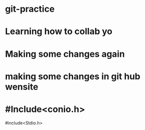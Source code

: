 # git-practice

# Learning how to collab yo

# Making some changes again

# making some changes in git hub wensite

# #Include<conio.h>
#include<Stdio.h>
